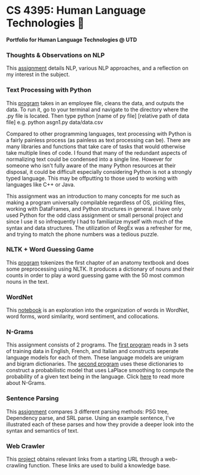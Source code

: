 # CS 4395: Human Language Technologies :sparkling_heart:
**Portfolio for Human Language Technologies @ UTD**

### Thoughts & Observations on NLP
This [assignment](https://github.com/nina-rao/HLT/blob/main/Overview%20of%20NLP.pdf) details NLP, various NLP approaches, and a reflection on my interest in the subject.

### Text Processing with Python
This [program](https://github.com/nina-rao/HLT/blob/main/asgn1.py) takes in an employee file, cleans the data, and outputs the data. To run it, go to your terminal and navigate to the directory where the .py file is located. Then type python [name of py file] [relative path of data file] 
e.g. python asgn1.py data/data.csv

Compared to other programming languages, text processing with Python is a fairly painless process (as painless as text processing can be). There are many libraries and functions that take care of tasks that would otherwise take multiple lines of code. I found that many of the redundant aspects of normalizing text could be condensed into a single line. However for someone who isn't fully aware of the many Python resources at their disposal, it could be difficult especially considering Python is not a strongly typed language. This may be offputting to those used to working with languages like C++ or Java.

This assignment was an introduction to many concepts for me such as making a program universally compilable regardless of OS, pickling files, working with DataFrames, and Python structures in general. I have only used Python for the odd class assignment or small personal project and since I use it so infrequently I had to familiarize myself with much of the syntax and data structures. The utilization of RegEx was a refresher for me, and trying to match the phone numbers was a tedious puzzle. 

### NLTK + Word Guessing Game
This [program](https://github.com/nina-rao/HLT/blob/main/asgn2.py) tokenizes the first chapter of an anatomy textbook and does some preprocessing using NLTK. It produces a dictionary of nouns and their counts in order to play a word guessing game with the 50 most common nouns in the text. 

### WordNet
This [notebook](https://github.com/nina-rao/HLT/blob/main/asgn3.ipynb) is an exploration into the organization of words in WordNet, word forms, word similarity, word sentiment, and collocations.


### N-Grams
This assignment consists of 2 programs. The [first program](https://github.com/nina-rao/HLT/blob/main/ngram1.py) reads in 3 sets of training data in English, French, and Italian and constructs seperate language models for each of them. These language models are unigram and bigram dictionaries. The [second program](https://github.com/nina-rao/HLT/blob/main/ngram2.py) uses these dictionaries to construct a probabilistic model that uses LaPlace smoothing to compute the probability of a given text being in the language. Click [here](https://github.com/nina-rao/HLT/blob/main/N-grams%20Narrative.pdf) to read more about N-Grams. 

### Sentence Parsing
This [assignment](https://github.com/nina-rao/HLT/blob/main/Sentence%20Parsing.docx) compares 3 different parsing methods: PSG tree, Dependency parse, and SRL parse. Using an example sentence, I've illustrated each of these parses and how they provide a deeper look into the syntax and semantics of text.

### Web Crawler
This [project]() obtains relevant links from a starting URL through a web-crawling function. These links are used to build a knowledge base.
